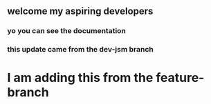 ## welcome my aspiring  developers
### yo you can see the documentation
### this update came from the dev-jsm branch
# I am adding this from the feature-branch